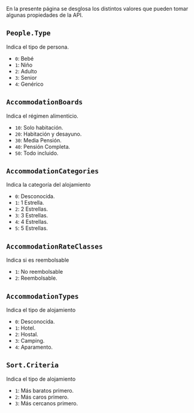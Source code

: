 En la presente página se desglosa los distintos valores que pueden tomar algunas propiedades de la API.

## **``People.Type``**

Indica el tipo de persona.

- ``0``: Bebé
- ``1``: Niño
- ``2``: Adulto
- ``3``: Senior
- ``4``: Genérico

## **``AccommodationBoards``**

Indica el régimen alimenticio.

- ``10``: Solo habitación.
- ``20``: Habitación y desayuno.
- ``30``: Media Pensión.
- ``40``: Pensión Completa.
- ``50``: Todo incluido.

## **``AccommodationCategories``**

Indica la categoría del alojamiento

- ``0``: Desconocida.
- ``1``: 1 Estrella.
- ``2``: 2 Estrellas.
- ``3``: 3 Estrellas.
- ``4``: 4 Estrellas.
- ``5``: 5 Estrellas.

## **``AccommodationRateClasses``**

Indica si es reembolsable

- ``1``: No reembolsable
- ``2``: Reembolsable.

## **``AccommodationTypes``**

Indica el tipo de alojamiento

- ``0``: Desconocida.
- ``1``: Hotel.
- ``2``: Hostal.
- ``3``: Camping.
- ``4``: Aparamento.

## **``Sort.Criteria``**

Indica el tipo de alojamiento

- ``1``: Más baratos primero.
- ``2``: Más caros primero.
- ``3``: Más cercanos primero.
